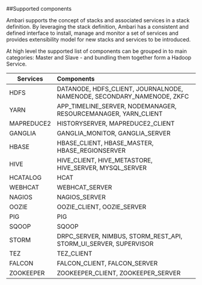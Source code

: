 ##Supported components

Ambari supports the concept of stacks and associated services in a stack definition. By leveraging the stack definition, Ambari has a consistent and defined interface to install, manage and monitor a set of services and provides extensibility model for new stacks and services to be introduced.

At high level the supported list of components can be grouped in to main categories: Master and Slave - and bundling them together form a Hadoop Service.

| Services    | Components                                                              |
| ----------- |:------------------------------------------------------------------------| 
| HDFS		    | DATANODE, HDFS_CLIENT, JOURNALNODE, NAMENODE, SECONDARY_NAMENODE, ZKFC  |
| YARN		    | APP_TIMELINE_SERVER, NODEMANAGER, RESOURCEMANAGER, YARN_CLIENT          |
| MAPREDUCE2	| HISTORYSERVER, MAPREDUCE2_CLIENT                                        | 
| GANGLIA		  | GANGLIA_MONITOR, GANGLIA_SERVER                                         | 
| HBASE		    | HBASE_CLIENT, HBASE_MASTER, HBASE_REGIONSERVER                          | 
| HIVE		    | HIVE_CLIENT, HIVE_METASTORE, HIVE_SERVER, MYSQL_SERVER                  | 
| HCATALOG	  | HCAT                                                                    | 
| WEBHCAT		  | WEBHCAT_SERVER                                                          | 
| NAGIOS		  | NAGIOS_SERVER                                                           | 
| OOZIE		    | OOZIE_CLIENT, OOZIE_SERVER                                              | 
| PIG		      | PIG                                                                     | 
| SQOOP		    | SQOOP                                                                   | 
| STORM		    | DRPC_SERVER, NIMBUS, STORM_REST_API, STORM_UI_SERVER, SUPERVISOR        | 
| TEZ		      | TEZ_CLIENT                                                              | 
| FALCON		  | FALCON_CLIENT, FALCON_SERVER                                            | 
| ZOOKEEPER	  | ZOOKEEPER_CLIENT, ZOOKEEPER_SERVER                                      | 
